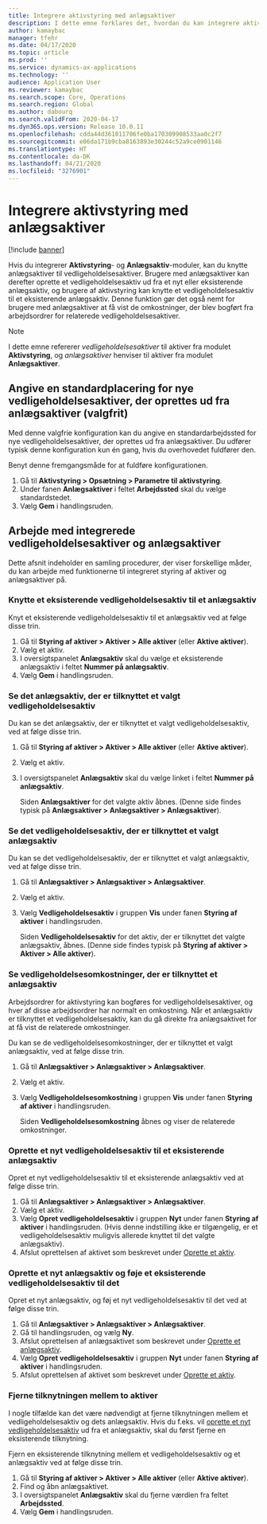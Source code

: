 ```yaml
---
title: Integrere aktivstyring med anlægsaktiver
description: I dette emne forklares det, hvordan du kan integrere aktivstyrings- og anlægsaktivmoduler, så anlægsaktiver kan knyttes til vedligeholdelsesaktiver.
author: kamaybac
manager: tfehr
ms.date: 04/17/2020
ms.topic: article
ms.prod: ''
ms.service: dynamics-ax-applications
ms.technology: ''
audience: Application User
ms.reviewer: kamaybac
ms.search.scope: Core, Operations
ms.search.region: Global
ms.author: dabourq
ms.search.validFrom: 2020-04-17
ms.dyn365.ops.version: Release 10.0.11
ms.openlocfilehash: cdda44d361011706fe0ba170309908533aa0c2f7
ms.sourcegitcommit: e06da171b9cba8163893e30244c52a9ce0901146
ms.translationtype: HT
ms.contentlocale: da-DK
ms.lasthandoff: 04/21/2020
ms.locfileid: "3276901"
---
```

# <a name="integrate-asset-management-with-fixed-assets"></a>Integrere aktivstyring med anlægsaktiver

[!include [banner](../../includes/banner.md)]

Hvis du integrerer **Aktivstyring**- og **Anlægsaktiv**-moduler, kan du knytte anlægsaktiver til vedligeholdelsesaktiver. Brugere med anlægsaktiver kan derefter oprette et vedligeholdelsesaktiv ud fra et nyt eller eksisterende anlægsaktiv, og brugere af aktivstyring kan knytte et vedligeholdelsesaktiv til et eksisterende anlægsaktiv. Denne funktion gør det også nemt for brugere med anlægsaktiver at få vist de omkostninger, der blev bogført fra arbejdsordrer for relaterede vedligeholdelsesaktiver.

> [!NOTE]
> I dette emne refererer *vedligeholdelsesaktiver* til aktiver fra modulet **Aktivstyring**, og *anlægsaktiver* henviser til aktiver fra modulet **Anlægsaktiver**.

## <a name="set-a-default-location-for-new-maintenance-assets-that-are-created-from-fixed-assets-optional"></a>Angive en standardplacering for nye vedligeholdelsesaktiver, der oprettes ud fra anlægsaktiver (valgfrit)

Med denne valgfrie konfiguration kan du angive en standardarbejdssted for nye vedligeholdelsesaktiver, der oprettes ud fra anlægsaktiver. Du udfører typisk denne konfiguration kun én gang, hvis du overhovedet fuldfører den.

Benyt denne fremgangsmåde for at fuldføre konfigurationen.

1. Gå til **Aktivstyring \> Opsætning \> Parametre til aktivstyring**.
1. Under fanen **Anlægsaktiver** i feltet **Arbejdssted** skal du vælge standardstedet.
1. Vælg **Gem** i handlingsruden.

## <a name="work-with-integrated-maintenance-assets-and-fixed-assets"></a>Arbejde med integrerede vedligeholdelsesaktiver og anlægsaktiver

Dette afsnit indeholder en samling procedurer, der viser forskellige måder, du kan arbejde med funktionerne til integreret styring af aktiver og anlægsaktiver på.

### <a name="associate-an-existing-maintenance-asset-with-a-fixed-asset"></a>Knytte et eksisterende vedligeholdelsesaktiv til et anlægsaktiv

Knyt et eksisterende vedligeholdelsesaktiv til et anlægsaktiv ved at følge disse trin.

1. Gå til **Styring af aktiver \> Aktiver \> Alle aktiver** (eller **Aktive aktiver**).
1. Vælg et aktiv.
1. I oversigtspanelet **Anlægsaktiv** skal du vælge et eksisterende anlægsaktiv i feltet **Nummer på anlægsaktiv**.
1. Vælg **Gem** i handlingsruden.

### <a name="view-the-fixed-asset-that-is-associated-with-a-selected-maintenance-asset"></a>Se det anlægsaktiv, der er tilknyttet et valgt vedligeholdelsesaktiv

Du kan se det anlægsaktiv, der er tilknyttet et valgt vedligeholdelsesaktiv, ved at følge disse trin.

1. Gå til **Styring af aktiver \> Aktiver \> Alle aktiver** (eller **Aktive aktiver**).
1. Vælg et aktiv.
1. I oversigtspanelet **Anlægsaktiv** skal du vælge linket i feltet **Nummer på anlægsaktiv**.

    Siden **Anlægsaktiver** for det valgte aktiv åbnes. (Denne side findes typisk på **Anlægsaktiver \> Anlægsaktiver \> Anlægsaktiver**).

### <a name="view-the-maintenance-asset-that-is-associated-with-a-selected-fixed-asset"></a>Se det vedligeholdelsesaktiv, der er tilknyttet et valgt anlægsaktiv

Du kan se det vedligeholdelsesaktiv, der er tilknyttet et valgt anlægsaktiv, ved at følge disse trin.

1. Gå til **Anlægsaktiver \> Anlægsaktiver \> Anlægsaktiver**.
1. Vælg et aktiv.
1. Vælg **Vedligeholdelsesaktiv** i gruppen **Vis** under fanen **Styring af aktiver** i handlingsruden.

    Siden **Vedligeholdelsesaktiv** for det aktiv, der er tilknyttet det valgte anlægsaktiv, åbnes. (Denne side findes typisk på **Styring af aktiver \> Aktiver \> Alle aktiver**).

### <a name="view-maintenance-costs-that-are-associated-with-a-fixed-asset"></a>Se vedligeholdelsesomkostninger, der er tilknyttet et anlægsaktiv

Arbejdsordrer for aktivstyring kan bogføres for vedligeholdelsesaktiver, og hver af disse arbejdsordrer har normalt en omkostning. Når et anlægsaktiv er tilknyttet et vedligeholdelsesaktiv, kan du gå direkte fra anlægsaktivet for at få vist de relaterede omkostninger.

Du kan se de vedligeholdelsesomkostninger, der er tilknyttet et valgt anlægsaktiv, ved at følge disse trin.

1. Gå til **Anlægsaktiver \> Anlægsaktiver \> Anlægsaktiver**.
1. Vælg et aktiv.
1. Vælg **Vedligeholdelsesomkostning** i gruppen **Vis** under fanen **Styring af aktiver** i handlingsruden.

    Siden **Vedligeholdelsesomkostning** åbnes og viser de relaterede omkostninger.

### <a name="create-a-new-maintenance-asset-for-an-existing-fixed-asset"></a><a name="new-maintenance-from-fixed"></a>Oprette et nyt vedligeholdelsesaktiv til et eksisterende anlægsaktiv

Opret et nyt vedligeholdelsesaktiv til et eksisterende anlægsaktiv ved at følge disse trin.

1. Gå til **Anlægsaktiver \> Anlægsaktiver \> Anlægsaktiver**.
1. Vælg et aktiv.
1. Vælg **Opret vedligeholdelsesaktiv** i gruppen **Nyt** under fanen **Styring af aktiver** i handlingsruden. (Hvis denne indstilling ikke er tilgængelig, er et vedligeholdelsesaktiv muligvis allerede knyttet til det valgte anlægsaktiv).
1. Afslut oprettelsen af aktivet som beskrevet under [Oprette et aktiv](../objects/create-an-object.md).

### <a name="create-a-new-fixed-asset-and-add-a-new-maintenance-asset-for-it"></a>Oprette et nyt anlægsaktiv og føje et eksisterende vedligeholdelsesaktiv til det

Opret et nyt anlægsaktiv, og føj et nyt vedligeholdelsesaktiv til det ved at følge disse trin.

1. Gå til **Anlægsaktiver \> Anlægsaktiver \> Anlægsaktiver**.
1. Gå til handlingsruden, og vælg **Ny**.
1. Afslut oprettelsen af anlægsaktivet som beskrevet under [Oprette et anlægsaktiv](../../../finance/fixed-assets/tasks/create-fixed-asset.md).
1. Vælg **Opret vedligeholdelsesaktiv** i gruppen **Nyt** under fanen **Styring af aktiver** i handlingsruden.
1. Afslut oprettelsen af aktivet som beskrevet under [Oprette et aktiv](../objects/create-an-object.md).

### <a name="remove-the-association-between-two-assets"></a>Fjerne tilknytningen mellem to aktiver

I nogle tilfælde kan det være nødvendigt at fjerne tilknytningen mellem et vedligeholdelsesaktiv og dets anlægsaktiv. Hvis du f.eks. vil [oprette et nyt vedligeholdelsesaktiv](#new-maintenance-from-fixed) ud fra et anlægsaktiv, skal du først fjerne en eksisterende tilknytning.

Fjern en eksisterende tilknytning mellem et vedligeholdelsesaktiv og et anlægsaktiv ved at følge disse trin.

1. Gå til **Styring af aktiver \> Aktiver \> Alle aktiver** (eller **Aktive aktiver**).
1. Find og åbn anlægsaktivet.
1. I oversigtspanelet **Anlægsaktiv** skal du fjerne værdien fra feltet **Arbejdssted**.
1. Vælg **Gem** i handlingsruden.
